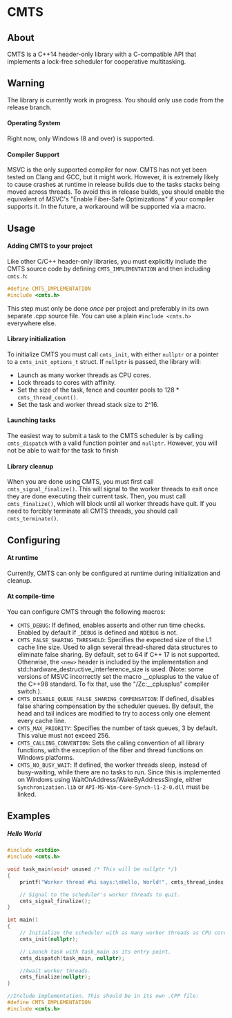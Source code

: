 # CMTS
## About
CMTS is a C++14 header-only library with a C-compatible API that implements a lock-free scheduler for cooperative multitasking.
## Warning
The library is currently work in progress. You should only use code from the release branch.
#### Operating System
Right now, only Windows (8 and over) is supported.
#### Compiler Support
MSVC is the only supported compiler for now. CMTS has not yet been tested on Clang and GCC, but it might work. However, it is extremely likely to cause crashes at runtime in release builds due to the tasks stacks being moved across threads.
To avoid this in release builds, you should enable the equivalent of MSVC's "Enable Fiber-Safe Optimizations" if your compiler supports it. In the future, a workaround will be supported via a macro.
## Usage
#### Adding CMTS to your project
Like other C/C++ header-only libraries, you must explicitly include the CMTS source code by defining `CMTS_IMPLEMENTATION` and then including `cmts.h`:
```cpp
#define CMTS_IMPLEMENTATION
#include <cmts.h>
```
This step must only be done *once* per project and preferably in its own separate .cpp source file. You can use a plain `#include <cmts.h>` everywhere else.
#### Library initialization
To initialize CMTS you must call `cmts_init`, with either `nullptr` or a pointer to a `cmts_init_options_t` struct. If `nullptr` is passed, the library will:
- Launch as many worker threads as CPU cores.
- Lock threads to cores with affinity.
- Set the size of the task, fence and counter pools to 128 * `cmts_thread_count()`.
- Set the task and worker thread stack size to 2^16.
#### Launching tasks
The easiest way to submit a task to the CMTS scheduler is by calling `cmts_dispatch` with a valid function pointer and `nullptr`.
However, you will not be able to wait for the task to finish
#### Library cleanup
When you are done using CMTS, you must first call `cmts_signal_finalize()`.
This will signal to the worker threads to exit once they are done executing their current task. Then, you must call `cmts_finalize()`, which will block until all worker threads have quit.
If you need to forcibly terminate all CMTS threads, you should call `cmts_terminate()`.
## Configuring
#### At runtime
Currently, CMTS can only be configured at runtime during initialization and cleanup.
#### At compile-time
You can configure CMTS through the following macros:
- `CMTS_DEBUG`: If defined, enables asserts and other run time checks. Enabled by default if `_DEBUG` is defined and `NDEBUG` is not.
- `CMTS_FALSE_SHARING_THRESHOLD`: Specifies the expected size of the L1 cache line size. Used to align several thread-shared data structures to eliminate false sharing. By default, set to 64 if C++ 17 is not supported. Otherwise, the `<new>` header is included by the implementation and std::hardware_destructive_interference_size is used. (Note: some versions of MSVC incorrectly set the macro __cplusplus to the value of the C++98 standard. To fix that, use the "/Zc:__cplusplus" compiler switch.).
- `CMTS_DISABLE_QUEUE_FALSE_SHARING_COMPENSATION`: If defined, disables false sharing compensation by the scheduler queues. By default, the head and tail indices are modified to try to access only one element every cache line.
- `CMTS_MAX_PRIORITY`: Specifies the number of task queues, 3 by default. This value must not exceed 256.
- `CMTS_CALLING_CONVENTION`: Sets the calling convention of all library functions, with the exception of the fiber and thread functions on Windows platforms.
- `CMTS_NO_BUSY_WAIT`: If defined, the worker threads sleep, instead of busy-waiting, while there are no tasks to run. Since this is implemented on Windows using WaitOnAddress/WakeByAddressSingle, either `Synchronization.lib` or `API-MS-Win-Core-Synch-l1-2-0.dll` must be linked.
## Examples
##### Hello World
```cpp
#include <cstdio>
#include <cmts.h>

void task_main(void* unused /* This will be nullptr */)
{
    printf("Worker thread #%i says:\nHello, World!", cmts_thread_index());

    // Signal to the scheduler's worker threads to quit.
    cmts_signal_finalize();
}

int main()
{
    // Initialize the scheduler with as many worker threads as CPU cores, and lock them with affinity.
    cmts_init(nullptr);

    // Launch task with task_main as its entry point.
    cmts_dispatch(task_main, nullptr);

    //Await worker threads.
    cmts_finalize(nullptr);
}

//Include implementation. This should be in its own .CPP file:
#define CMTS_IMPLEMENTATION
#include <cmts.h>
```
